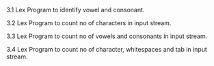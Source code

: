 3.1 Lex Program to identify vowel and consonant.

3.2 Lex Program to count no of characters in input stream.

3.3 Lex Program to count no of vowels and consonants in input stream.

3.4 Lex Program to count no of character, whitespaces and tab in input stream.
